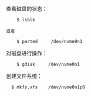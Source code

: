 
查看磁盘的状态：  
```  
    $ lsblk  

或者  
  
    $ parted     /dev/nvme0n1  
```  

对磁盘进行操作：  
```  
    $ gdisk     /dev/nvme0n1  
```  

创建文件系统：  
```  
  $ mkfs.xfs    /dev/nvme0n1p8  
```  
